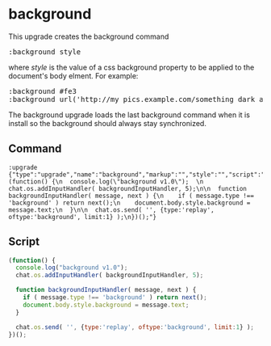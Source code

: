 # background

This upgrade creates the background command
<pre>
:background style
</pre>
where _style_ is the value of a css background property to be applied to the document's body elment. For example:
<pre>
:background #fe3
:background url('http://my_pics.example.com/something_dark_and_textured.png');
</pre>

The background upgrade loads the last background command when it is install so the background should always stay
synchronized.

## Command
```
:upgrade {"type":"upgrade","name":"background","markup":"","style":"","script":"(function() {\n  console.log(\"background v1.0\");  \n  chat.os.addInputHandler( backgroundInputHandler, 5);\n\n  function backgroundInputHandler( message, next ) {\n    if ( message.type !== 'background' ) return next();\n    document.body.style.background = message.text;\n  }\n\n  chat.os.send( '', {type:'replay', oftype:'background', limit:1} );\n})();"}
```

## Script
```javascript
(function() {
  console.log("background v1.0");  
  chat.os.addInputHandler( backgroundInputHandler, 5);

  function backgroundInputHandler( message, next ) {
    if ( message.type !== 'background' ) return next();
    document.body.style.background = message.text;
  }

  chat.os.send( '', {type:'replay', oftype:'background', limit:1} );
})();
```